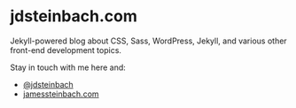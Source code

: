 # jdsteinbach.com

Jekyll-powered blog about CSS, Sass, WordPress, Jekyll, and various other front-end development topics.

Stay in touch with me here and:

* [@jdsteinbach](https://twitter.com/jdsteinbach)
* [jamessteinbach.com](http://jamessteinbach.com)